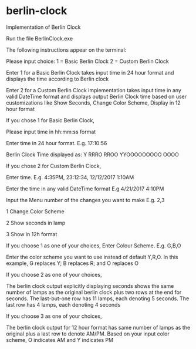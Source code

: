 # berlin-clock
Implementation of Berlin Clock

Run the file BerlinClock.exe

The following instructions appear on the terminal:

  Please input choice:
  1 = Basic Berlin Clock
  2 = Custom Berlin Clock

Enter 1 for a Basic Berlin Clock takes input time in 24 hour format and displays the time according to Berlin clock

Enter 2 for a Custom Berlin Clock implementation takes input time in any valid DateTime format and displays output Berlin Clock time 
based on user customizations like Show Seconds, Change Color Scheme, Display in 12 hour format

If you chose 1 for Basic Berlin Clock,

Please input time in hh:mm:ss format

Enter time in 24 hour format. E.g. 17:10:56

Berlin Clock Time displayed as: Y RRRO RROO YYOOOOOOOOO OOOO

If you chose 2 for Custom Berlin Clock,

Enter time. E.g. 4:35PM, 23:12:34, 12/12/2017 1:10AM
  
Enter the time in any valid DateTime format E.g 4/21/2017 4:10PM

Input the Menu number of the changes you want to make E.g. 2,3

1 Change Color Scheme

2 Show seconds in lamp

3 Show in 12h format
  
If you choose 1 as one of your choices,
Enter Colour Scheme. E.g. G,B,O
    
Enter the color scheme you want to use instead of default Y,R,O. In this example, G replaces Y; B replaces R; and O replaces O
    
If you choose 2 as one of your choices,
    
The berlin clock output explicitly displaying seconds shows the same number of lamps as the original berlin clock plus two rows at       the end for seconds. The last-but-one row has 11 lamps, each denoting 5 seconds. The last row has 4 lamps, each denoting 4 seconds
    
If you choose 3 as one of your choices,

The berlin clock output for 12 hour format has same number of lamps as the original plus a last row to denote AM/PM. Based on your       input color scheme, O indicates AM and Y indicates PM
